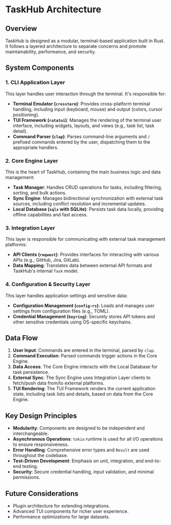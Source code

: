 # TaskHub Architecture

## Overview

TaskHub is designed as a modular, terminal-based application built in Rust. It follows a layered architecture to separate concerns and promote maintainability, performance, and security.

## System Components

### 1. CLI Application Layer

This layer handles user interaction through the terminal. It's responsible for:

- **Terminal Emulator (`crossterm`)**: Provides cross-platform terminal handling, including input (keyboard, mouse) and output (colors, cursor positioning).
- **TUI Framework (`ratatui`)**: Manages the rendering of the terminal user interface, including widgets, layouts, and views (e.g., task list, task detail).
- **Command Parser (`clap`)**: Parses command-line arguments and `/` prefixed commands entered by the user, dispatching them to the appropriate handlers.

### 2. Core Engine Layer

This is the heart of TaskHub, containing the main business logic and data management:

- **Task Manager**: Handles CRUD operations for tasks, including filtering, sorting, and bulk actions.
- **Sync Engine**: Manages bidirectional synchronization with external task sources, including conflict resolution and incremental updates.
- **Local Database (`sqlx` with SQLite)**: Persists task data locally, providing offline capabilities and fast access.

### 3. Integration Layer

This layer is responsible for communicating with external task management platforms:

- **API Clients (`reqwest`)**: Provides interfaces for interacting with various APIs (e.g., GitHub, Jira, GitLab).
- **Data Mapping**: Translates data between external API formats and TaskHub's internal `Task` model.

### 4. Configuration & Security Layer

This layer handles application settings and sensitive data:

- **Configuration Management (`config-rs`)**: Loads and manages user settings from configuration files (e.g., TOML).
- **Credential Management (`keyring`)**: Securely stores API tokens and other sensitive credentials using OS-specific keychains.

## Data Flow

1. **User Input**: Commands are entered in the terminal, parsed by `clap`.
2. **Command Execution**: Parsed commands trigger actions in the Core Engine.
3. **Data Access**: The Core Engine interacts with the Local Database for task persistence.
4. **External Sync**: The Sync Engine uses Integration Layer clients to fetch/push data from/to external platforms.
5. **TUI Rendering**: The TUI Framework renders the current application state, including task lists and details, based on data from the Core Engine.

## Key Design Principles

- **Modularity**: Components are designed to be independent and interchangeable.
- **Asynchronous Operations**: `tokio` runtime is used for all I/O operations to ensure responsiveness.
- **Error Handling**: Comprehensive error types and `Result` are used throughout the codebase.
- **Test-Driven Development**: Emphasis on unit, integration, and end-to-end testing.
- **Security**: Secure credential handling, input validation, and minimal permissions.

## Future Considerations

- Plugin architecture for extending integrations.
- Advanced TUI components for richer user experience.
- Performance optimizations for large datasets.
